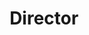 ---
title: "Director"
description: "Information for travel administrators"
layout: "content"
draft: false
---